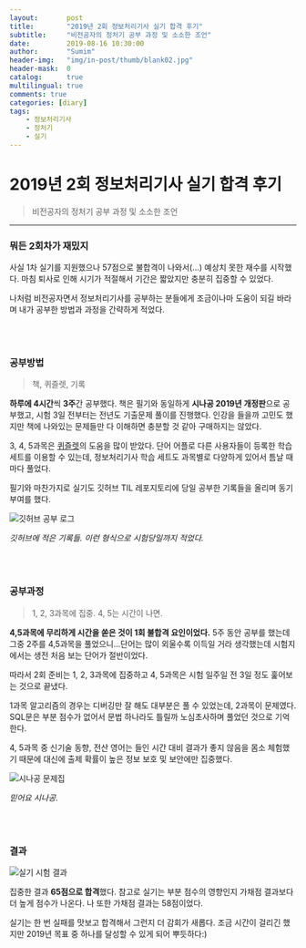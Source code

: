 ```yaml
---
layout:       post
title:        "2019년 2회 정보처리기사 실기 합격 후기"
subtitle:     "비전공자의 정처기 공부 과정 및 소소한 조언"
date:         2019-08-16 10:30:00
author:       "Sumim"
header-img:   "img/in-post/thumb/blank02.jpg"
header-mask:  0
catalog:      true
multilingual: true
comments: true
categories: [diary]
tags:
    - 정보처리기사
	- 정처기
    - 실기
---
```




# 2019년 2회 정보처리기사 실기 합격 후기

> 비전공자의 정처기 공부 과정 및 소소한 조언

------

### 뭐든 2회차가 재밌지 

사실 1차 실기를 지원했으나 57점으로 불합격이 나와서(...) 예상치 못한 재수를 시작했다. 마침 퇴사로 인해 시기가 적절해서 기간은 짧았지만 충분히 집중할 수 있었다. 

나처럼 비전공자면서 정보처리기사를 공부하는 분들에게 조금이나마 도움이 되길 바라며 내가 공부한 방법과 과정을 간략하게 적었다.

<br><br>

### 공부방법  

> 책, 퀴즐렛, 기록

**하루에 4시간**씩 **3주**간 공부했다. 책은 필기와 동일하게 **시나공 2019년 개정판**으로 공부했고, 시험 3일 전부터는 전년도 기출문제 풀이를 진행했다. 인강을 들을까 고민도 했지만 책에 나와있는 문제들만 다 이해하면 충분할 것 같아 구매하지는 않았다.

3, 4, 5과목은 [퀴즐렛](<https://quizlet.com/ko/mission>)의 도움을 많이 받았다. 단어 어플로 다른 사용자들이 등록한 학습 세트를 이용할 수 있는데, 정보처리기사 학습 세트도 과목별로 다양하게 있어서 틈날 때마다 풀었다.

필기와 마찬가지로 실기도 깃허브 TIL 레포지토리에 당일 공부한 기록들을 올리며 동기부여를 했다.



![깃허브 공부 로그](https://sumim00.github.io/img/in-post/2019/0816_img01.png)

*깃허브에 적은 기록들. 이런 형식으로 시험당일까지 적었다.*

<br><br>

### 공부과정  

> 1, 2, 3과목에 집중. 4, 5는 시간이 나면.

**4,5과목에 무리하게 시간을 쏟은 것이 1회 불합격 요인이었다.** 5주 동안 공부를 했는데 그중 2주를 4,5과목을 풀었으니...단어는 많이 외울수록 이득일 거라 생각했는데 시험지에서는 생전 처음 보는 단어가 절반이었다.

따라서 2회 준비는 1, 2, 3과목에 집중하고 4, 5과목은 시험 일주일 전 3일 정도 훑어보는 것으로 끝냈다. 

1과목 알고리즘의 경우는 디버깅만 잘 해도 대부분은 풀 수 있었는데, 2과목이 문제였다. SQL문은 부분 점수가 없어서 문법 하나라도 틀릴까 노심초사하며 풀었던 것으로 기억한다.

4, 5과목 중 신기술 동향, 전산 영어는 들인 시간 대비 결과가 좋지 않음을 몸소 체험했기 때문에 대신에 출제 확률이 높은 정보 보호 및 보안에만 집중했다. 



![시나공 문제집](https://sumim00.github.io/img/in-post/2019/0816_img02.jpg)

*믿어요 시나공.*

<br><br>

### 결과

![실기 시험 결과](https://sumim00.github.io/img/in-post/2019/0816_img03.png)

집중한 결과 **65점으로 합격**했다. 참고로 실기는 부분 점수의 영향인지 가채점 결과보다 더 높게 점수가 나온다. 나 또한 가채점 결과는 58점이었다.

실기는 한 번 실패를 맛보고 합격해서 그런지 더 감회가 새롭다. 조금 시간이 걸리긴 했지만 2019년 목표 중 하나를 달성할 수 있게 되어 뿌듯하다:)

